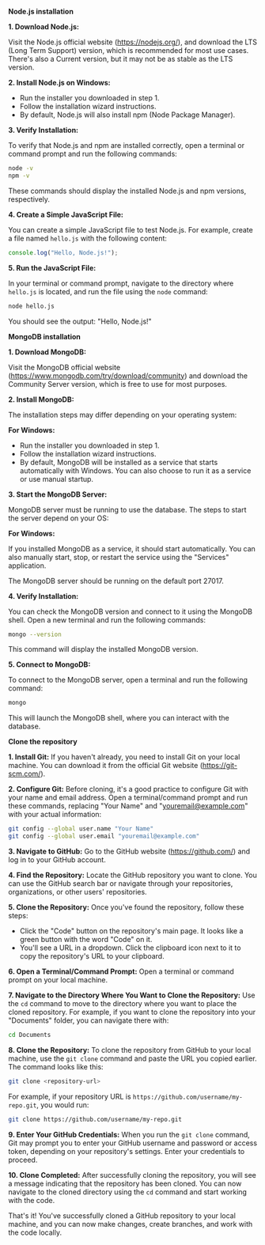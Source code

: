 **Node.js installation**


**1. Download Node.js:**

Visit the Node.js official website (https://nodejs.org/), and download the LTS (Long Term Support) version, which is recommended for most use cases. There's also a Current version, but it may not be as stable as the LTS version.

**2. Install Node.js on Windows:**

- Run the installer you downloaded in step 1.
- Follow the installation wizard instructions.
- By default, Node.js will also install npm (Node Package Manager).


**3. Verify Installation:**

To verify that Node.js and npm are installed correctly, open a terminal or command prompt and run the following commands:

```bash
node -v
npm -v
```

These commands should display the installed Node.js and npm versions, respectively.

**4. Create a Simple JavaScript File:**

You can create a simple JavaScript file to test Node.js. For example, create a file named `hello.js` with the following content:

```javascript
console.log("Hello, Node.js!");
```

**5. Run the JavaScript File:**

In your terminal or command prompt, navigate to the directory where `hello.js` is located, and run the file using the `node` command:

```bash
node hello.js
```

You should see the output: "Hello, Node.js!"

**MongoDB installation**


**1. Download MongoDB:**

Visit the MongoDB official website (https://www.mongodb.com/try/download/community) and download the Community Server version, which is free to use for most purposes.

**2. Install MongoDB:**

The installation steps may differ depending on your operating system:

**For Windows:**

- Run the installer you downloaded in step 1.
- Follow the installation wizard instructions.
- By default, MongoDB will be installed as a service that starts automatically with Windows. You can also choose to run it as a service or use manual startup.

**3. Start the MongoDB Server:**

MongoDB server must be running to use the database. The steps to start the server depend on your OS:

**For Windows:**

If you installed MongoDB as a service, it should start automatically. You can also manually start, stop, or restart the service using the "Services" application.


The MongoDB server should be running on the default port 27017.

**4. Verify Installation:**

You can check the MongoDB version and connect to it using the MongoDB shell. Open a new terminal and run the following commands:

```bash
mongo --version
```

This command will display the installed MongoDB version.

**5. Connect to MongoDB:**

To connect to the MongoDB server, open a terminal and run the following command:

```bash
mongo
```

This will launch the MongoDB shell, where you can interact with the database.


**Clone the repository**


**1. Install Git:**
   If you haven't already, you need to install Git on your local machine. You can download it from the official Git website (https://git-scm.com/).

**2. Configure Git:**
   Before cloning, it's a good practice to configure Git with your name and email address. Open a terminal/command prompt and run these commands, replacing "Your Name" and "youremail@example.com" with your actual information:

   ```bash
   git config --global user.name "Your Name"
   git config --global user.email "youremail@example.com"
   ```

**3. Navigate to GitHub:**
   Go to the GitHub website (https://github.com/) and log in to your GitHub account.

**4. Find the Repository:**
   Locate the GitHub repository you want to clone. You can use the GitHub search bar or navigate through your repositories, organizations, or other users' repositories.

**5. Clone the Repository:**
   Once you've found the repository, follow these steps:

   - Click the "Code" button on the repository's main page. It looks like a green button with the word "Code" on it.
   - You'll see a URL in a dropdown. Click the clipboard icon next to it to copy the repository's URL to your clipboard.

**6. Open a Terminal/Command Prompt:**
   Open a terminal or command prompt on your local machine.

**7. Navigate to the Directory Where You Want to Clone the Repository:**
   Use the `cd` command to move to the directory where you want to place the cloned repository. For example, if you want to clone the repository into your "Documents" folder, you can navigate there with:

   ```bash
   cd Documents
   ```

**8. Clone the Repository:**
   To clone the repository from GitHub to your local machine, use the `git clone` command and paste the URL you copied earlier. The command looks like this:

   ```bash
   git clone <repository-url>
   ```

   For example, if your repository URL is `https://github.com/username/my-repo.git`, you would run:

   ```bash
   git clone https://github.com/username/my-repo.git
   ```

**9. Enter Your GitHub Credentials:**
   When you run the `git clone` command, Git may prompt you to enter your GitHub username and password or access token, depending on your repository's settings. Enter your credentials to proceed.

**10. Clone Completed:**
   After successfully cloning the repository, you will see a message indicating that the repository has been cloned. You can now navigate to the cloned directory using the `cd` command and start working with the code.

That's it! You've successfully cloned a GitHub repository to your local machine, and you can now make changes, create branches, and work with the code locally.
